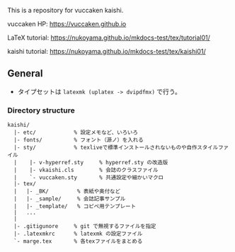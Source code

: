 This is a repository for vuccaken kaishi.

vuccaken HP: https://vuccaken.github.io

LaTeX tutorial: https://nukoyama.github.io/mkdocs-test/tex/tutorial01/

kaishi tutorial: https://nukoyama.github.io/mkdocs-test/tex/kaishi01/


## General

- タイプセットは `latexmk (uplatex -> dvipdfmx)` で行う。



### Directory structure

```
kaishi/
  |- etc/            % 設定メモなど、いろいろ
  |- fonts/          % フォント（源ノ）を入れる
  |- sty/            % texliveで標準インストールされないものや自作スタイルファイル
  |    |- v-hyperref.sty     % hyperref.sty の改造版
  |    |- vkaishi.cls        % 会誌のクラスファイル
  |    `- vuccaken.sty       % 共通設定や細かいマクロ
  |- tex/
  |   |- _BK/         % 表紙や奥付など
  |   |- _sample/     % 会誌記事サンプル
  |   |- _template/   % コピペ用テンプレート
  |   ...
  |
  |- .gitigunore     % git で無視するファイルを指定
  |- .latexmkrc      % latexmk の設定ファイル
  `- marge.tex       % 各texファイルをまとめる
```



